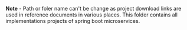 **Note** - Path or foler name can't be change as project download links are used in reference documents in various places.
This folder contains all implementations projects of spring boot microservices.
